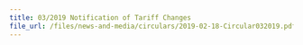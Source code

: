 ```yaml
---
title: 03/2019 Notification of Tariff Changes
file_url: /files/news-and-media/circulars/2019-02-18-Circular032019.pdf
---
```

